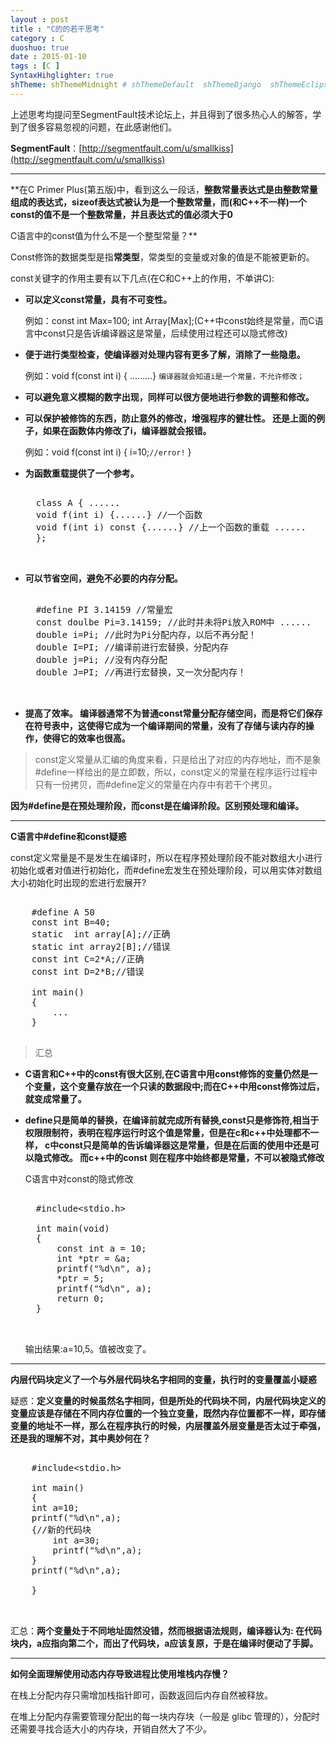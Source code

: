 ```yaml
---
layout : post
title : "C的的若干思考"
category : C
duoshuo: true
date : 2015-01-10
tags : [C ]
SyntaxHihglighter: true
shTheme: shThemeMidnight # shThemeDefault  shThemeDjango  shThemeEclipse  shThemeEmacs  shThemeFadeToGrey  shThemeMidnight  shThemeRDark
---
```



上述思考均提问至SegmentFault技术论坛上，并且得到了很多热心人的解答，学到了很多容易忽视的问题，在此感谢他们。

**SegmentFault**：[http://segmentfault.com/u/smallkiss](http://segmentfault.com/u/smallkiss)

<!-- more -->

---

**在C Primer Plus(第五版)中，看到这么一段话，**整数常量表达式是由整数常量组成的表达式，sizeof表达式被认为是一个整数常量，而(和C++不一样)一个const的值不是一个整数常量，并且表达式的值必须大于0**

C语言中的const值为什么不是一个整型常量？**

Const修饰的数据类型是指**常类型**，常类型的变量或对象的值是不能被更新的。

const关键字的作用主要有以下几点(在C和C++上的作用，不单讲C):

* **可以定义const常量，具有不可变性。**

	例如：const int Max=100; int Array[Max];(C++中const始终是常量，而C语言中const只是告诉编译器这是常量，后续使用过程还可以隐式修改)
	
* **便于进行类型检查，使编译器对处理内容有更多了解，消除了一些隐患。**

	例如：void f(const int i) { .........} ```编译器就会知道i是一个常量，不允许修改；```
	
* **可以避免意义模糊的数字出现，同样可以很方便地进行参数的调整和修改。**

* **可以保护被修饰的东西，防止意外的修改，增强程序的健壮性。 还是上面的例子，如果在函数体内修改了i，编译器就会报错。**

	例如：void f(const int i) { i=10;```//error!``` } 
	
* **为函数重载提供了一个参考。**

	<pre class="brush: c; ">
	
	class A { ...... 
	void f(int i) {......} //一个函数 
	void f(int i) const {......} //上一个函数的重载 ...... 
	}; 
	
	</pre>

* **可以节省空间，避免不必要的内存分配。**

	<pre class="brush: c; ">
	
	#define PI 3.14159 //常量宏 
	const doulbe Pi=3.14159; //此时并未将Pi放入ROM中 ...... 
	double i=Pi; //此时为Pi分配内存，以后不再分配！ 
	double I=PI; //编译前进行宏替换，分配内存 
	double j=Pi; //没有内存分配 
	double J=PI; //再进行宏替换，又一次分配内存！ 
	
	</pre>
	
* **提高了效率。 编译器通常不为普通const常量分配存储空间，而是将它们保存在符号表中，这使得它成为一个编译期间的常量，没有了存储与读内存的操作，使得它的效率也很高。**
	
>const定义常量从汇编的角度来看，只是给出了对应的内存地址，而不是象#define一样给出的是立即数，所以，const定义的常量在程序运行过程中只有一份拷贝，而#define定义的常量在内存中有若干个拷贝。

**因为#define是在预处理阶段，而const是在编译阶段。区别预处理和编译。**

---

**C语言中#define和const疑惑**

const定义常量是不是发生在编译时，所以在程序预处理阶段不能对数组大小进行初始化或者对值进行初始化，而#define宏发生在预处理阶段，可以用实体对数组大小初始化时出现的宏进行宏展开?

<pre class="brush: c; ">
	
	#define A 50
	const int B=40;
	static  int array[A];//正确
	static int array2[B];//错误
	const int C=2*A;//正确
	const int D=2*B;//错误
	
	int main()
	{
		...
	}
	
</pre>
	
>汇总

* **C语言和C++中的const有很大区别,在C语言中用const修饰的变量仍然是一个变量，这个变量存放在一个只读的数据段中;而在C++中用const修饰过后，就变成常量了。**

* **define只是简单的替换，在编译前就完成所有替换,const只是修饰符,相当于权限限制符，表明在程序运行时这个值是常量，但是在c和c++中处理都不一样， c中const只是简单的告诉编译器这是常量，但是在后面的使用中还是可以隐式修改。 而c++中的const 则在程序中始终都是常量，不可以被隐式修改**

	C语言中对const的隐式修改
	
	<pre class="brush: c; ">
	
	#include&lt;stdio.h&gt;

	int main(void)
	{
		const int a = 10;
		int *ptr = &a;
		printf("%d\n", a);
		*ptr = 5;
		printf("%d\n", a);
		return 0;
	}
	
	</pre>
	
	输出结果:a=10,5。值被改变了。

---

**内层代码块定义了一个与外层代码块名字相同的变量，执行时的变量覆盖小疑惑**

疑惑：**定义变量的时候虽然名字相同，但是所处的代码块不同，内层代码块定义的变量应该是存储在不同内存位置的一个独立变量，既然内存位置都不一样，即存储变量的地址不一样，那么在程序执行的时候，内层覆盖外层变量是否太过于牵强，还是我的理解不对，其中奥妙何在？**

<pre class="brush: c; ">
	
	#include&lt;stdio.h&gt;

	int main()
	{
    int a=10;
    printf("%d\n",a);
    {//新的代码块
        int a=30;
        printf("%d\n",a);
    }
    printf("%d\n",a);
    
	}
	
	</pre>

汇总：**两个变量处于不同地址固然没错，然而根据语法规则，编译器认为: 在代码块内，a应指向第二个，而出了代码块，a应该复原，于是在编译时便动了手脚。**

---

**如何全面理解使用动态内存导致进程比使用堆栈内存慢？**

在栈上分配内存只需增加栈指针即可，函数返回后内存自然被释放。

在堆上分配内存需要管理分配出的每一块内存块（一般是 glibc 管理的），分配时还需要寻找合适大小的内存块，开销自然大了不少。